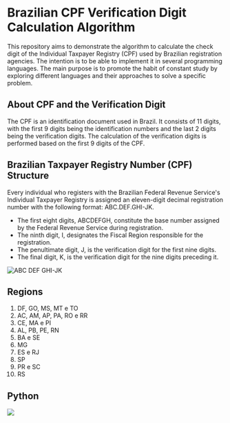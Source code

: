 # Brazilian CPF Verification Digit Calculation Algorithm

This repository aims to demonstrate the algorithm to calculate the check digit of the Individual Taxpayer Registry (CPF) used by Brazilian registration agencies. 
The intention is to be able to implement it in several programming languages. The main purpose is to promote the habit of constant study by exploring different languages and their approaches to solve a specific problem.

## About CPF and the Verification Digit

The CPF is an identification document used in Brazil. It consists of 11 digits, with the first 9 digits being the identification numbers and the last 2 digits being the verification digits. The calculation of the verification digits is performed based on the first 9 digits of the CPF.

## Brazilian Taxpayer Registry Number (CPF) Structure
Every individual who registers with the Brazilian Federal Revenue Service's Individual Taxpayer Registry is assigned an eleven-digit decimal registration number with the following format: ABC.DEF.GHI-JK.

* The first eight digits, ABCDEFGH, constitute the base number assigned by the Federal Revenue Service during registration.
* The ninth digit, I, designates the Fiscal Region responsible for the registration.
* The penultimate digit, J, is the verification digit for the first nine digits.
* The final digit, K, is the verification digit for the nine digits preceding it.


![ABC DEF GHI-JK](https://github.com/allmeidalima/CheckSumCalculator/assets/91704800/89e66323-6d29-4ac0-b623-3cfc72fedae3)

## Regions

1. DF, GO, MS, MT e TO
2. AC, AM, AP, PA, RO e RR 
3. CE, MA e PI
4. AL, PB, PE, RN
5. BA e SE
6. MG
7. ES e RJ
8. SP
9. PR e SC
0. RS

## Python

<div>
        <a href = "https://github.com/allmeidalima/CheckSumCalculator/tree/main/Python"><img src="https://img.shields.io/badge/Python-3776AB?style=for-the-badge&logo=python&logoColor=white" target="_blank"></a>
</div>

##
